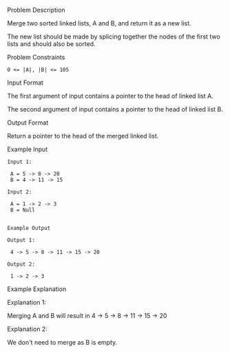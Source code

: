Problem Description

Merge two sorted linked lists, A and B, and return it as a new list.

The new list should be made by splicing together the nodes of the first two lists and should also be sorted.



Problem Constraints
    
    0 <= |A|, |B| <= 105



Input Format

The first argument of input contains a pointer to the head of linked list A.

The second argument of input contains a pointer to the head of linked list B.



Output Format

Return a pointer to the head of the merged linked list.



Example Input
    
    Input 1:
    
     A = 5 -> 8 -> 20
     B = 4 -> 11 -> 15
    
    Input 2:
    
     A = 1 -> 2 -> 3
     B = Null
    
    
    Example Output
    
    Output 1:
    
     4 -> 5 -> 8 -> 11 -> 15 -> 20
    
    Output 2:
    
     1 -> 2 -> 3


Example Explanation

Explanation 1:

 Merging A and B will result in 4 -> 5 -> 8 -> 11 -> 15 -> 20

Explanation 2:

 We don't need to merge as B is empty. 